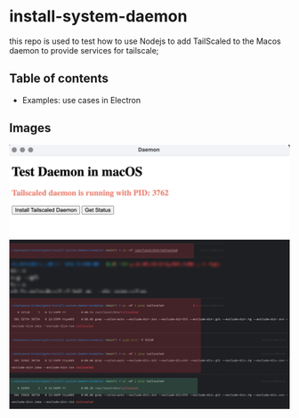 # install-system-daemon

this repo is used to test how to use Nodejs to add TailScaled to the Macos daemon to provide services for tailscale;

## Table of contents
- Examples: use cases in Electron

## Images
![electron](./images/electron.png)
![ps -ef](./images/ps.png)